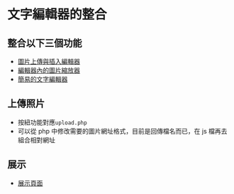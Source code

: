 # 文字編輯器的整合

## 整合以下三個功能
* [圖片上傳與插入編輯器](https://github.com/idben/img_select_01)
* [編輯器內的圖片縮放器](https://github.com/idben/img_resizable_01)
* [簡易的文字編輯器](https://github.com/idben/content-editable-markup-01)

## 上傳照片
* 按紐功能對應`upload.php`
* 可以從 php 中修改需要的圖片網址格式，目前是回傳檔名而已，在 js 檔再去組合相對網址

## 展示
* [展示頁面](https://sagedaben.com/github/richtext-editor-php-01/)